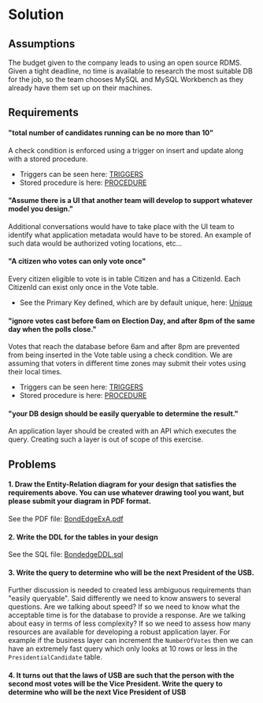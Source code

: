 # Solution

## Assumptions
The budget given to the company leads to using an open source RDMS. Given a tight deadline, no time is available to research the most suitable DB for the job, so the team chooses MySQL and MySQL Workbench as they already have them set up on their machines.

## Requirements

#### "total number of candidates running can be no more than 10"
A check condition is enforced using a trigger on insert and update along with a stored procedure.
- Triggers can be seen here: [TRIGGERS](https://github.com/sbookert/bondedge_exercises/blob/fb137b1bb74b24a260c8b00e47fb6102a18a5d05/exercise_A/BondedgeDDL.sql#L42)
- Stored procedure is here: [PROCEDURE](https://github.com/sbookert/bondedge_exercises/blob/f1d557d15d924276add26cd317f8daf927615348/exercise_A/BondedgeDDL.sql#L98)

#### "Assume there is a UI that another team will develop to support whatever model you design."
Additional conversations would have to take place with the UI team to identify what application metadata would have to be stored. An example of such data would be authorized voting locations, etc...

#### "A citizen who votes can only vote once"
Every citizen eligible to vote is in table Citizen and has a CitizenId. Each CitizenId can exist only once in the Vote table.
- See the Primary Key defined, which are by default unique, here: [Unique](https://github.com/sbookert/bondedge_exercises/blob/91400691e490a7a31e1c85e1ca2a5ba566c14e66/exercise_A/BondedgeDDL.sql#L70)

#### "ignore votes cast before 6am on Election Day, and after 8pm of the same day when the polls close."
Votes that reach the database before 6am and after 8pm are prevented from being inserted in the Vote table using a check condition. We are assuming that voters in different time zones may submit their votes using their local times.
- Triggers can be seen here: [TRIGGERS](https://github.com/sbookert/bondedge_exercises/blob/91400691e490a7a31e1c85e1ca2a5ba566c14e66/exercise_A/BondedgeDDL.sql#L77)
- Stored procedure is here: [PROCEDURE](https://github.com/sbookert/bondedge_exercises/blob/91400691e490a7a31e1c85e1ca2a5ba566c14e66/exercise_A/BondedgeDDL.sql#L108)

#### "your DB design should be easily queryable to determine the result."
An application layer should be created with an API which executes the query. Creating such a layer is out of scope of this exercise.

## Problems

#### 1. Draw the Entity-Relation diagram for your design that satisfies the requirements above. You can use whatever drawing tool you want, but please submit your diagram in PDF format.
See the PDF file: [BondEdgeExA.pdf](https://github.com/sbookert/bondedge_exercises/blob/master/exercise_A/BondEdgeExA.pdf)

#### 2. Write the DDL for the tables in your design
See the SQL file: [BondedgeDDL.sql](https://github.com/sbookert/bondedge_exercises/blob/master/exercise_A/BondedgeDDL.sql)

#### 3. Write the query to determine who will be the next President of the USB.
Further discussion is needed to created less ambiguous requirements than "easily queryable". Said differently we need to know answers to several questions. Are we talking about speed? If so we need to know what the acceptable time is for the database to provide a response. Are we talking about easy in terms of less complexity? If so we need to assess how many resources are available for developing a robust application layer. For example if the business layer can increment the `NumberOfVotes` then we can have an extremely fast query which only looks at 10 rows or less in the `PresidentialCandidate` table.

#### 4. It turns out that the laws of USB are such that the person with the second most votes will be the Vice President. Write the query to determine who will be the next Vice President of USB

